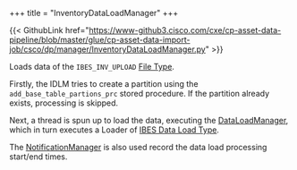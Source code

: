 +++
title = "InventoryDataLoadManager"
+++

{{< GithubLink href="https://www-github3.cisco.com/cxe/cp-asset-data-pipeline/blob/master/glue/cp-asset-data-import-job/csco/dp/manager/InventoryDataLoadManager.py" >}}

Loads data of the `IBES_INV_UPLOAD` [File Type](/pages/tadeckar/assets-docs/ingestion/types/file-types).

Firstly, the IDLM tries to create a partition using the `add_base_table_partions_prc` stored procedure. If the partition already exists, processing is skipped.

Next, a thread is spun up to load the data, executing the [DataLoadManager](/pages/tadeckar/assets-docs/ingestion/managers/data-load-manager), which in turn executes a Loader of [IBES Data Load Type](/pages/tadeckar/assets-docs/ingestion/types/data-load-types/#ibes).

The [NotificationManager](/pages/tadeckar/assets-docs/ingestion/managers/notification-manager) is also used record the data load processing start/end times.
